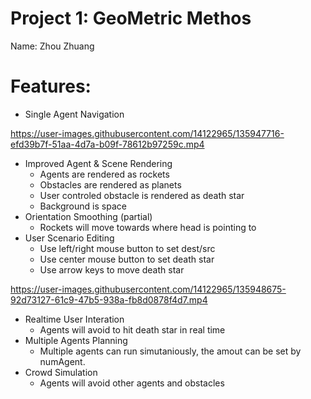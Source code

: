 # Project 1: GeoMetric Methos
Name: Zhou Zhuang
# Features:
- Single Agent Navigation

https://user-images.githubusercontent.com/14122965/135947716-efd39b7f-51aa-4d7a-b09f-78612b97259c.mp4

- Improved Agent & Scene Rendering
  - Agents are rendered as rockets
  - Obstacles are rendered as planets
  - User controled obstacle is rendered as death star
  - Background is space
- Orientation Smoothing (partial)
  - Rockets will move towards where head is pointing to
- User Scenario Editing
  - Use left/right mouse button to set dest/src
  - Use center mouse button to set death star
  - Use arrow keys to move death star

https://user-images.githubusercontent.com/14122965/135948675-92d73127-61c9-47b5-938a-fb8d0878f4d7.mp4

- Realtime User Interation
  - Agents will avoid to hit death star in real time
- Multiple Agents Planning
  - Multiple agents can run simutaniously, the amout can be set by numAgent.
- Crowd Simulation
  - Agents will avoid other agents and obstacles
